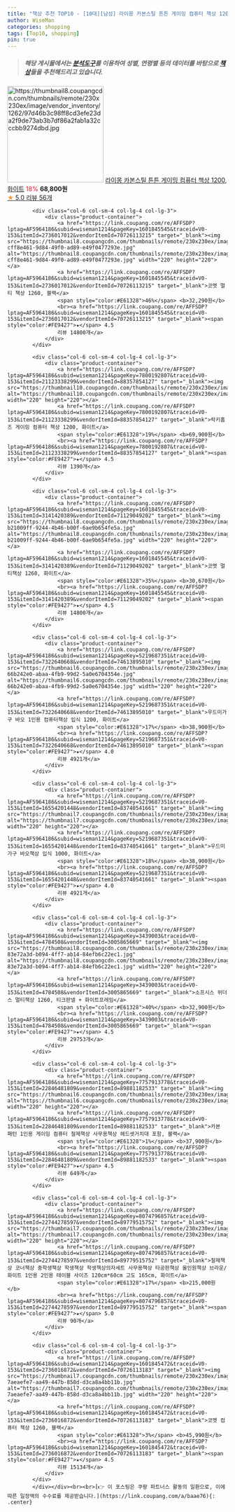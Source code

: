 ```yaml
---
title: "책상 추천 TOP10 - [10대][남성] 라이몽 카본스틸 튼튼 게이밍 컴퓨터 책상 1200, 화이트"
author: WiseMan
categories: shopping
tags: [Top10, shopping]
pin: true
---
```


> ##### 해당 게시물에서는 [**분석도구**](https://itemscout.io/)를 이용하여 **성별**, **연령별** 등의 데이터를 바탕으로 [**책상**](https://link.coupang.com/a/baae76)들을 추천해드리고 있습니다.
<div class="container"><div class="row">
            <div class="col-6 col-sm-4 col-lg-4 col-lg-3">
                <div class="product-container">
                    <a href="https://link.coupang.com/re/AFFSDP?lptag=AF5964186&subid=wiseman1214&pageKey=8106030559&traceid=V0-153&itemId=22946315873&vendorItemId=89980642974" target="_blank"><img src="https://thumbnail8.coupangcdn.com/thumbnails/remote/230x230ex/image/vendor_inventory/1262/97d46b3c98ff8cd3efe23da2f9de73ab3b7df86a2fab1a32cccbb9274dbd.jpg" alt="https://thumbnail8.coupangcdn.com/thumbnails/remote/230x230ex/image/vendor_inventory/1262/97d46b3c98ff8cd3efe23da2f9de73ab3b7df86a2fab1a32cccbb9274dbd.jpg" width="220" height="220"></a>
                    <a href="https://link.coupang.com/re/AFFSDP?lptag=AF5964186&subid=wiseman1214&pageKey=8106030559&traceid=V0-153&itemId=22946315873&vendorItemId=89980642974" target="_blank">라이몽 카본스틸 튼튼 게이밍 컴퓨터 책상 1200, 화이트</a>
                    <span style="color:#E61328">18%</span> <b>68,800원</b>
                    <br><a href="https://link.coupang.com/re/AFFSDP?lptag=AF5964186&subid=wiseman1214&pageKey=8106030559&traceid=V0-153&itemId=22946315873&vendorItemId=89980642974" target="_blank"><span style="color:#FE9427">★</span> 5.0
                    리뷰 56개</a>
                </div>
            </div>
            
            <div class="col-6 col-sm-4 col-lg-4 col-lg-3">
                <div class="product-container">
                    <a href="https://link.coupang.com/re/AFFSDP?lptag=AF5964186&subid=wiseman1214&pageKey=1601845545&traceid=V0-153&itemId=2736017012&vendorItemId=70726113215" target="_blank"><img src="https://thumbnail8.coupangcdn.com/thumbnails/remote/230x230ex/image/retail/images/8183678145004-cff8e461-9d84-49f0-ad89-e49f0477293e.jpg" alt="https://thumbnail8.coupangcdn.com/thumbnails/remote/230x230ex/image/retail/images/8183678145004-cff8e461-9d84-49f0-ad89-e49f0477293e.jpg" width="220" height="220"></a>
                    <a href="https://link.coupang.com/re/AFFSDP?lptag=AF5964186&subid=wiseman1214&pageKey=1601845545&traceid=V0-153&itemId=2736017012&vendorItemId=70726113215" target="_blank">코멧 멀티 책상 1260, 블랙</a>
                    <span style="color:#E61328">46%</span> <b>32,290원</b>
                    <br><a href="https://link.coupang.com/re/AFFSDP?lptag=AF5964186&subid=wiseman1214&pageKey=1601845545&traceid=V0-153&itemId=2736017012&vendorItemId=70726113215" target="_blank"><span style="color:#FE9427">★</span> 4.5
                    리뷰 14800개</a>
                </div>
            </div>
            
            <div class="col-6 col-sm-4 col-lg-4 col-lg-3">
                <div class="product-container">
                    <a href="https://link.coupang.com/re/AFFSDP?lptag=AF5964186&subid=wiseman1214&pageKey=7800192807&traceid=V0-153&itemId=21123338299&vendorItemId=88357854127" target="_blank"><img src="https://thumbnail10.coupangcdn.com/thumbnails/remote/230x230ex/image/vendor_inventory/4643/a5b6e545ca6e73959e4e6425cba3fed35b50bff3096e5ff96fb06e8fba17.jpg" alt="https://thumbnail10.coupangcdn.com/thumbnails/remote/230x230ex/image/vendor_inventory/4643/a5b6e545ca6e73959e4e6425cba3fed35b50bff3096e5ff96fb06e8fba17.jpg" width="220" height="220"></a>
                    <a href="https://link.coupang.com/re/AFFSDP?lptag=AF5964186&subid=wiseman1214&pageKey=7800192807&traceid=V0-153&itemId=21123338299&vendorItemId=88357854127" target="_blank">락키홈즈 게이밍 컴퓨터 책상 1200, 화이트</a>
                    <span style="color:#E61328">19%</span> <b>69,900원</b>
                    <br><a href="https://link.coupang.com/re/AFFSDP?lptag=AF5964186&subid=wiseman1214&pageKey=7800192807&traceid=V0-153&itemId=21123338299&vendorItemId=88357854127" target="_blank"><span style="color:#FE9427">★</span> 4.5
                    리뷰 1390개</a>
                </div>
            </div>
            
            <div class="col-6 col-sm-4 col-lg-4 col-lg-3">
                <div class="product-container">
                    <a href="https://link.coupang.com/re/AFFSDP?lptag=AF5964186&subid=wiseman1214&pageKey=1601845545&traceid=V0-153&itemId=3141420389&vendorItemId=71129049202" target="_blank"><img src="https://thumbnail8.coupangcdn.com/thumbnails/remote/230x230ex/image/retail/images/5793411081161615-b21009ff-9244-4b46-b00f-6ae9b654fe5a.jpg" alt="https://thumbnail8.coupangcdn.com/thumbnails/remote/230x230ex/image/retail/images/5793411081161615-b21009ff-9244-4b46-b00f-6ae9b654fe5a.jpg" width="220" height="220"></a>
                    <a href="https://link.coupang.com/re/AFFSDP?lptag=AF5964186&subid=wiseman1214&pageKey=1601845545&traceid=V0-153&itemId=3141420389&vendorItemId=71129049202" target="_blank">코멧 멀티책상 1260, 화이트</a>
                    <span style="color:#E61328">35%</span> <b>30,670원</b>
                    <br><a href="https://link.coupang.com/re/AFFSDP?lptag=AF5964186&subid=wiseman1214&pageKey=1601845545&traceid=V0-153&itemId=3141420389&vendorItemId=71129049202" target="_blank"><span style="color:#FE9427">★</span> 4.5
                    리뷰 14800개</a>
                </div>
            </div>
            
            <div class="col-6 col-sm-4 col-lg-4 col-lg-3">
                <div class="product-container">
                    <a href="https://link.coupang.com/re/AFFSDP?lptag=AF5964186&subid=wiseman1214&pageKey=5219687351&traceid=V0-153&itemId=7322640668&vendorItemId=74613895010" target="_blank"><img src="https://thumbnail6.coupangcdn.com/thumbnails/remote/230x230ex/image/retail/images/3512165912349287-66b242e0-abaa-4fb9-99d2-5a0e6704354e.jpg" alt="https://thumbnail6.coupangcdn.com/thumbnails/remote/230x230ex/image/retail/images/3512165912349287-66b242e0-abaa-4fb9-99d2-5a0e6704354e.jpg" width="220" height="220"></a>
                    <a href="https://link.coupang.com/re/AFFSDP?lptag=AF5964186&subid=wiseman1214&pageKey=5219687351&traceid=V0-153&itemId=7322640668&vendorItemId=74613895010" target="_blank">우드미가구 바오 1인용 컴퓨터책상 입식 1200, 화이트</a>
                    <span style="color:#E61328">17%</span> <b>38,900원</b>
                    <br><a href="https://link.coupang.com/re/AFFSDP?lptag=AF5964186&subid=wiseman1214&pageKey=5219687351&traceid=V0-153&itemId=7322640668&vendorItemId=74613895010" target="_blank"><span style="color:#FE9427">★</span> 4.0
                    리뷰 4921개</a>
                </div>
            </div>
            
            <div class="col-6 col-sm-4 col-lg-4 col-lg-3">
                <div class="product-container">
                    <a href="https://link.coupang.com/re/AFFSDP?lptag=AF5964186&subid=wiseman1214&pageKey=5219687351&traceid=V0-153&itemId=16554201448&vendorItemId=83740541661" target="_blank"><img src="https://thumbnail7.coupangcdn.com/thumbnails/remote/230x230ex/image/rs_quotation_api/jnnfh74b/1be1172853154b509046505a73c37a1d.jpg" alt="https://thumbnail7.coupangcdn.com/thumbnails/remote/230x230ex/image/rs_quotation_api/jnnfh74b/1be1172853154b509046505a73c37a1d.jpg" width="220" height="220"></a>
                    <a href="https://link.coupang.com/re/AFFSDP?lptag=AF5964186&subid=wiseman1214&pageKey=5219687351&traceid=V0-153&itemId=16554201448&vendorItemId=83740541661" target="_blank">우드미가구 바오책상 입식 1000, 화이트</a>
                    <span style="color:#E61328">18%</span> <b>38,900원</b>
                    <br><a href="https://link.coupang.com/re/AFFSDP?lptag=AF5964186&subid=wiseman1214&pageKey=5219687351&traceid=V0-153&itemId=16554201448&vendorItemId=83740541661" target="_blank"><span style="color:#FE9427">★</span> 4.0
                    리뷰 4921개</a>
                </div>
            </div>
            
            <div class="col-6 col-sm-4 col-lg-4 col-lg-3">
                <div class="product-container">
                    <a href="https://link.coupang.com/re/AFFSDP?lptag=AF5964186&subid=wiseman1214&pageKey=3439003&traceid=V0-153&itemId=4784508&vendorItemId=3005865669" target="_blank"><img src="https://thumbnail8.coupangcdn.com/thumbnails/remote/230x230ex/image/retail/images/687780797070430-83e72a3d-b094-4ff7-ab14-84efb6c22ec1.jpg" alt="https://thumbnail8.coupangcdn.com/thumbnails/remote/230x230ex/image/retail/images/687780797070430-83e72a3d-b094-4ff7-ab14-84efb6c22ec1.jpg" width="220" height="220"></a>
                    <a href="https://link.coupang.com/re/AFFSDP?lptag=AF5964186&subid=wiseman1214&pageKey=3439003&traceid=V0-153&itemId=4784508&vendorItemId=3005865669" target="_blank">소프시스 위더스 멀티책상 1260, 티크판넬 + 화이트프레임</a>
                    <span style="color:#E61328">40%</span> <b>32,900원</b>
                    <br><a href="https://link.coupang.com/re/AFFSDP?lptag=AF5964186&subid=wiseman1214&pageKey=3439003&traceid=V0-153&itemId=4784508&vendorItemId=3005865669" target="_blank"><span style="color:#FE9427">★</span> 4.5
                    리뷰 29753개</a>
                </div>
            </div>
            
            <div class="col-6 col-sm-4 col-lg-4 col-lg-3">
                <div class="product-container">
                    <a href="https://link.coupang.com/re/AFFSDP?lptag=AF5964186&subid=wiseman1214&pageKey=7757913778&traceid=V0-153&itemId=22846481809&vendorItemId=89881182533" target="_blank"><img src="https://thumbnail6.coupangcdn.com/thumbnails/remote/230x230ex/image/vendor_inventory/adec/2753b2f8d12740874c733130adfa844ec315f38f668750fff7bb3a598fb9.jpg" alt="https://thumbnail6.coupangcdn.com/thumbnails/remote/230x230ex/image/vendor_inventory/adec/2753b2f8d12740874c733130adfa844ec315f38f668750fff7bb3a598fb9.jpg" width="220" height="220"></a>
                    <a href="https://link.coupang.com/re/AFFSDP?lptag=AF5964186&subid=wiseman1214&pageKey=7757913778&traceid=V0-153&itemId=22846481809&vendorItemId=89881182533" target="_blank">카본 패턴 1인용 게이밍 컴퓨터 철제책상 사무용책상 헤드셋거치대 포함, 블랙</a>
                    <span style="color:#E61328">1%</span> <b>37,900원</b>
                    <br><a href="https://link.coupang.com/re/AFFSDP?lptag=AF5964186&subid=wiseman1214&pageKey=7757913778&traceid=V0-153&itemId=22846481809&vendorItemId=89881182533" target="_blank"><span style="color:#FE9427">★</span> 4.5
                    리뷰 649개</a>
                </div>
            </div>
            
            <div class="col-6 col-sm-4 col-lg-4 col-lg-3">
                <div class="product-container">
                    <a href="https://link.coupang.com/re/AFFSDP?lptag=AF5964186&subid=wiseman1214&pageKey=8074796857&traceid=V0-153&itemId=22744278597&vendorItemId=89779515752" target="_blank"><img src="https://thumbnail7.coupangcdn.com/thumbnails/remote/230x230ex/image/vendor_inventory/7215/502bea19bbf8494319cac28273e4927ab2e2c4bcfebbd2b1480505971240.jpg" alt="https://thumbnail7.coupangcdn.com/thumbnails/remote/230x230ex/image/vendor_inventory/7215/502bea19bbf8494319cac28273e4927ab2e2c4bcfebbd2b1480505971240.jpg" width="220" height="220"></a>
                    <a href="https://link.coupang.com/re/AFFSDP?lptag=AF5964186&subid=wiseman1214&pageKey=8074796857&traceid=V0-153&itemId=22744278597&vendorItemId=89779515752" target="_blank">철제책상 코너책상 중학생책상 학생책상 학생책상의자세트 사무용책상 타공판책상 올인원책상 브라운/화이트 1인용 2인용 테이블 사이즈 120cm*60cm 고도 165cm, 화이트</a>
                    <span style="color:#E61328">17%</span> <b>215,000원</b>
                    <br><a href="https://link.coupang.com/re/AFFSDP?lptag=AF5964186&subid=wiseman1214&pageKey=8074796857&traceid=V0-153&itemId=22744278597&vendorItemId=89779515752" target="_blank"><span style="color:#FE9427">★</span> 5.0
                    리뷰 90개</a>
                </div>
            </div>
            
            <div class="col-6 col-sm-4 col-lg-4 col-lg-3">
                <div class="product-container">
                    <a href="https://link.coupang.com/re/AFFSDP?lptag=AF5964186&subid=wiseman1214&pageKey=1601845472&traceid=V0-153&itemId=2736016872&vendorItemId=70726113183" target="_blank"><img src="https://thumbnail7.coupangcdn.com/thumbnails/remote/230x230ex/image/retail/images/8326465713663-7aeaefe7-aa49-447b-858d-d3ca8a4bb11b.jpg" alt="https://thumbnail7.coupangcdn.com/thumbnails/remote/230x230ex/image/retail/images/8326465713663-7aeaefe7-aa49-447b-858d-d3ca8a4bb11b.jpg" width="220" height="220"></a>
                    <a href="https://link.coupang.com/re/AFFSDP?lptag=AF5964186&subid=wiseman1214&pageKey=1601845472&traceid=V0-153&itemId=2736016872&vendorItemId=70726113183" target="_blank">코멧 컴퓨터 책상 1260, 블랙</a>
                    <span style="color:#E61328">3%</span> <b>45,990원</b>
                    <br><a href="https://link.coupang.com/re/AFFSDP?lptag=AF5964186&subid=wiseman1214&pageKey=1601845472&traceid=V0-153&itemId=2736016872&vendorItemId=70726113183" target="_blank"><span style="color:#FE9427">★</span> 4.5
                    리뷰 15134개</a>
                </div>
            </div>
            </div></div><br><br>[👉 이 포스팅은 쿠팡 파트너스 활동의 일환으로, 이에 따른 일정액의 수수료를 제공받습니다.](https://link.coupang.com/a/baae76){: .center}